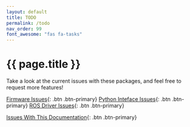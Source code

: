 ```yaml
---
layout: default
title: TODO
permalink: /todo
nav_order: 99
font_awesome: "fas fa-tasks"
---
```


# <i class="{{ page.font_awesome }}"></i> {{ page.title }}

Take a look at the current issues with these packages, and feel free to request more features!

[Firmware Issues](https://github.com/cbteeple/pressure_controller/issues){: .btn .btn-primary}
[Python Inteface Issues](https://github.com/cbteeple/pressure_control_interface/issues){: .btn .btn-primary}
[ROS Driver Issues](https://github.com/cbteeple/pressure_control_cbt/issues){: .btn .btn-primary}

[Issues With This Documentation](https://github.com/cbteeple/pressure_controller_docs/issues){: .btn .btn-primary}


